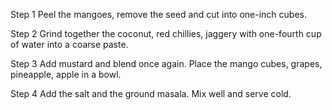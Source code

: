 Step 1
Peel the mangoes, remove the seed and cut into one-inch cubes.

Step 2
Grind together the coconut, red chillies, jaggery with one-fourth cup of water into a coarse paste.

Step 3
Add mustard and blend once again. Place the mango cubes, grapes, pineapple, apple in a bowl.

Step 4
Add the salt and the ground masala. Mix well and serve cold.